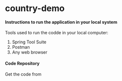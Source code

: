 # country-demo
#### Instructions to run the application in your local system
Tools used to run the codde in your local computer:
1. Spring Tool Suite
2. Postman
3. Any web browser

#### Code Repository
Get the code from 
